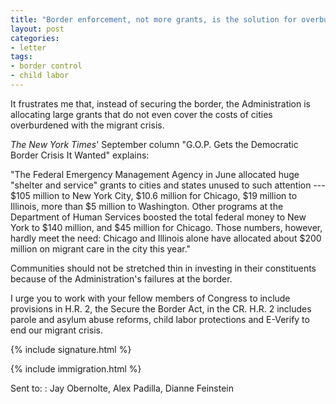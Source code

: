 ```yaml
---
title: "Border enforcement, not more grants, is the solution for overburdened cities"
layout: post
categories:
- letter
tags:
- border control
- child labor
---
```


It frustrates me that, instead of securing the border, the Administration is allocating large grants that do not even cover the costs of cities overburdened with the migrant crisis.

*The New York Times*' September column "G.O.P. Gets the Democratic Border Crisis It Wanted" explains:

"The Federal Emergency Management Agency in June allocated huge "shelter and service" grants to cities and states unused to such attention --- $105 million to New York City, $10.6 million for Chicago, $19 million to Illinois, more than $5 million to Washington. Other programs at the Department of Human Services boosted the total federal money to New York to $140 million, and $45 million for Chicago. Those numbers, however, hardly meet the need: Chicago and Illinois alone have allocated about $200 million on migrant care in the city this year."

Communities should not be stretched thin in investing in their constituents because of the Administration's failures at the border.

I urge you to work with your fellow members of Congress to include provisions in H.R. 2, the Secure the Border Act, in the CR. H.R. 2 includes parole and asylum abuse reforms, child labor protections and E-Verify to end our migrant crisis.

{% include signature.html %}

{% include immigration.html %}

Sent to:
: Jay Obernolte, Alex Padilla, Dianne Feinstein
